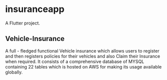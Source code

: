 # insuranceapp

A Flutter project.


## Vehicle-Insurance

A full - fledged functional Vehicle insurance which allows users to register and then registers policies for their vehicles and also Claim their Insurance when required. It consists of a comprehensive database of MYSQL containing 22 tables which is hosted on AWS for making its usage available globally.
